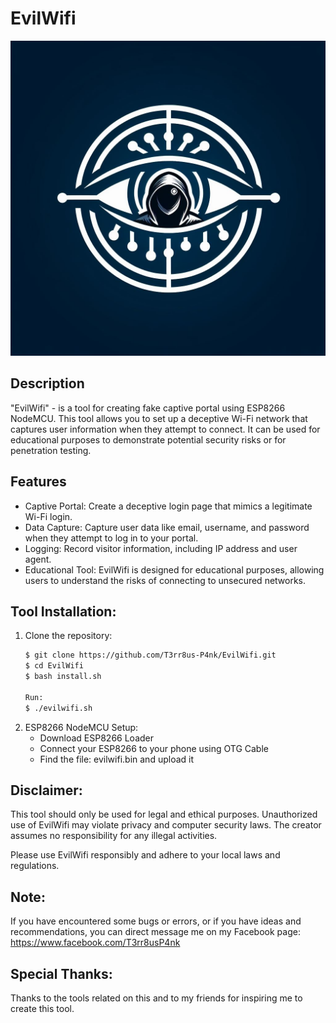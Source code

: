 # EvilWifi
![eyephisher logo](https://github.com/T3rr8us-P4nk/EvilWifi/blob/main/logo/logo.jpg)

## Description
"EvilWifi" - is a tool for creating fake captive portal using ESP8266 NodeMCU. This tool allows you to set up a deceptive Wi-Fi network that captures user information when they attempt to connect. It can be used for educational purposes to demonstrate potential security risks or for penetration testing.

## Features
- Captive Portal: Create a deceptive login page that mimics a legitimate Wi-Fi login.
- Data Capture: Capture user data like email, username, and password when they attempt to log in to your portal.
- Logging: Record visitor information, including IP address and user agent.
- Educational Tool: EvilWifi is designed for educational purposes, allowing users to understand the risks of connecting to unsecured networks.

## Tool Installation:
1. Clone the repository:
   ```bash
   $ git clone https://github.com/T3rr8us-P4nk/EvilWifi.git
   $ cd EvilWifi
   $ bash install.sh

   Run:
   $ ./evilwifi.sh

2. ESP8266 NodeMCU Setup:
   - Download ESP8266 Loader
   - Connect your ESP8266 to your phone using OTG Cable
   - Find the file: evilwifi.bin and upload it

## Disclaimer:
This tool should only be used for legal and ethical purposes. Unauthorized use of EvilWifi may violate privacy and computer security laws. The creator assumes no responsibility for any illegal activities.

Please use EvilWifi responsibly and adhere to your local laws and regulations.

## Note:
If you have encountered some bugs or errors, or if you have ideas and recommendations, you can direct message me on my Facebook page: https://www.facebook.com/T3rr8usP4nk

## Special Thanks:
Thanks to the tools related on this and to my friends for inspiring me to create this tool.
